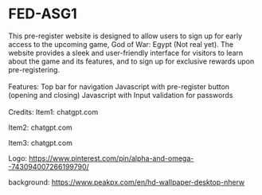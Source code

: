 # FED-ASG1

This pre-register website is designed to allow users to sign up for early access to the upcoming game, God of War: Egypt (Not real yet). The website provides a sleek and user-friendly interface for visitors to learn about the game and its features, and to sign up for exclusive rewards upon pre-registering.<br>  
Features:
Top bar for navigation
Javascript with pre-register button (opening and closing)
Javascript with Input validation for passwords <br>  
Credits:
Item1: chatgpt.com

Item2: chatgpt.com

Item3: chatgpt.com

Logo: https://www.pinterest.com/pin/alpha-and-omega--743094007266199790/

background: https://www.peakpx.com/en/hd-wallpaper-desktop-nherw


